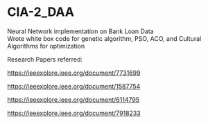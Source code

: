 # CIA-2_DAA

Neural Network implementation on Bank Loan Data <br>
Wrote white box code for genetic algorithm, PSO, ACO, and Cultural Algorithms for optimization




















Research Papers referred:


https://ieeexplore.ieee.org/document/7731699

https://ieeexplore.ieee.org/document/1587754

https://ieeexplore.ieee.org/document/6114795

https://ieeexplore.ieee.org/document/7918233
